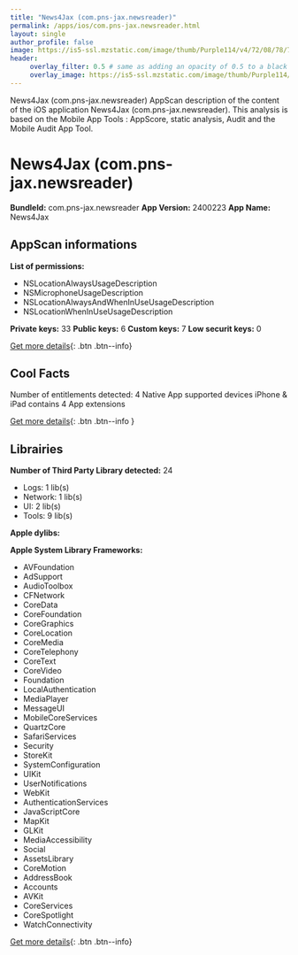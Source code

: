 ```yaml
---
title: "News4Jax (com.pns-jax.newsreader)"
permalink: /apps/ios/com.pns-jax.newsreader.html
layout: single
author_profile: false
image: https://is5-ssl.mzstatic.com/image/thumb/Purple114/v4/72/08/78/72087832-dfd3-4280-2a59-d711dffcbd54/AppIcon-0-0-1x_U007emarketing-0-0-0-4-0-0-sRGB-0-0-0-GLES2_U002c0-512MB-85-220-0-0.png/512x512bb.jpg
header: 
     overlay_filter: 0.5 # same as adding an opacity of 0.5 to a black background
     overlay_image: https://is5-ssl.mzstatic.com/image/thumb/Purple114/v4/72/08/78/72087832-dfd3-4280-2a59-d711dffcbd54/AppIcon-0-0-1x_U007emarketing-0-0-0-4-0-0-sRGB-0-0-0-GLES2_U002c0-512MB-85-220-0-0.png/512x512bb.jpg
---
```

News4Jax (com.pns-jax.newsreader) AppScan description of the content of the iOS application News4Jax (com.pns-jax.newsreader). This analysis is based on the Mobile App Tools : AppScore, static analysis, Audit and the Mobile Audit App Tool.

# News4Jax (com.pns-jax.newsreader)

**BundleId:** com.pns-jax.newsreader
**App Version:** 2400223
**App Name:** News4Jax


## AppScan informations 

**List of permissions:** 
- NSLocationAlwaysUsageDescription
- NSMicrophoneUsageDescription
- NSLocationAlwaysAndWhenInUseUsageDescription
- NSLocationWhenInUseUsageDescription
  
  
**Private keys:** 33
**Public keys:** 6
**Custom keys:** 7
**Low securit keys:** 0
  
[Get more details](/pricing.html){: .btn .btn--info}

## Cool Facts

Number of entitlements detected: 4
Native App
supported devices iPhone & iPad
contains 4 App extensions
  
[Get more details](/pricing.html){: .btn .btn--info }

## Librairies 
**Number of Third Party Library detected:** 24
- Logs: 1 lib(s)
- Network: 1 lib(s)
- UI: 2 lib(s)
- Tools: 9 lib(s)


**Apple dylibs:**


**Apple System Library Frameworks:**
- AVFoundation
- AdSupport
- AudioToolbox
- CFNetwork
- CoreData
- CoreFoundation
- CoreGraphics
- CoreLocation
- CoreMedia
- CoreTelephony
- CoreText
- CoreVideo
- Foundation
- LocalAuthentication
- MediaPlayer
- MessageUI
- MobileCoreServices
- QuartzCore
- SafariServices
- Security
- StoreKit
- SystemConfiguration
- UIKit
- UserNotifications
- WebKit
- AuthenticationServices
- JavaScriptCore
- MapKit
- GLKit
- MediaAccessibility
- Social
- AssetsLibrary
- CoreMotion
- AddressBook
- Accounts
- AVKit
- CoreServices
- CoreSpotlight
- WatchConnectivity


  
[Get more details](/pricing.html){: .btn .btn--info}


